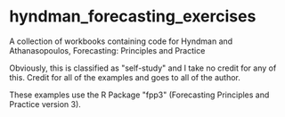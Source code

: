 # hyndman_forecasting_exercises
A collection of workbooks containing code for Hyndman and Athanasopoulos, Forecasting: Principles and Practice

Obviously, this is classified as "self-study" and I take no credit for any of this. Credit for all of the examples and goes to all of the author.

These examples use the R Package "fpp3" (Forecasting Principles and Practice version 3).
